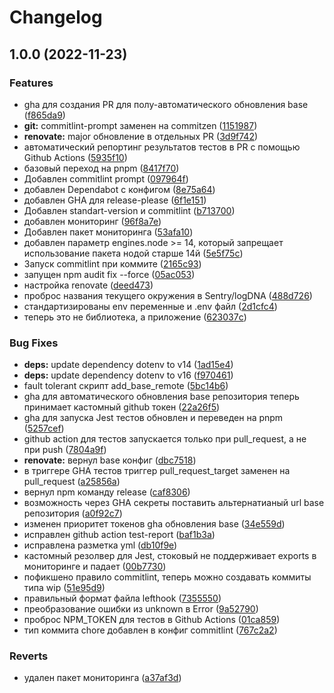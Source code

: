 # Changelog

## 1.0.0 (2022-11-23)


### Features

* gha для создания PR для полу-автоматического обновления base ([f865da9](https://github.com/gooditcollective/base/commit/f865da9dd8e1b0c8423c40ca38e60fb582463364))
* **git:** commitlint-prompt заменен на commitzen ([1151987](https://github.com/gooditcollective/base/commit/11519871f0942c247400c89ebcbe78771373f11d))
* **renovate:** major обновление в отдельных PR ([3d9f742](https://github.com/gooditcollective/base/commit/3d9f74233d9c153c87cd5a004cecd68f1d6abb94))
* автоматический репортинг результатов тестов в PR с помощью Github Actions ([5935f10](https://github.com/gooditcollective/base/commit/5935f10822be76dbe6bf75f81275d7cc2b5c866b))
* базовый переход на pnpm ([8417f70](https://github.com/gooditcollective/base/commit/8417f70ef2fe4664642900771963077bf08ac492))
* Добавлен commitlint prompt ([097964f](https://github.com/gooditcollective/base/commit/097964fbd1ee8b7bd503f8898bea66d3b20eaeca))
* добавлен Dependabot с конфигом ([8e75a64](https://github.com/gooditcollective/base/commit/8e75a64c1afc2f4d86a3408bb10f775be0d0903f))
* добавлен GHA для release-please ([6f1e151](https://github.com/gooditcollective/base/commit/6f1e151d41d06c4603df1054182ebabf8962fe90))
* Добавлен standart-version и commitlint ([b713700](https://github.com/gooditcollective/base/commit/b713700a6f22366675c411139ab916f30ea54506))
* добавлен мониторинг ([96f8a7e](https://github.com/gooditcollective/base/commit/96f8a7e1616bab44fb43033a1a8346a35d355017))
* Добавлен пакет мониторинга ([53afa10](https://github.com/gooditcollective/base/commit/53afa10733a14993cf3bfa0406a13b50de90b545))
* добавлен параметр engines.node &gt;= 14, который запрещает использование пакета нодой старше 14й ([5e5f75c](https://github.com/gooditcollective/base/commit/5e5f75ca588b51dbdf454e0aef6ee5ac35020f01))
* Запуск commitlint при коммите ([2165c93](https://github.com/gooditcollective/base/commit/2165c93cb5c611650695a34712aa75323df5f747))
* запущен npm audit fix --force ([05ac053](https://github.com/gooditcollective/base/commit/05ac0533fe855a1324fe61cd58c6ddd770d832ad))
* настройка renovate ([deed473](https://github.com/gooditcollective/base/commit/deed4730fb4a0f8bd1a29a22141fdc0b550be6e3))
* проброс названия текущего окружения в Sentry/logDNA ([488d726](https://github.com/gooditcollective/base/commit/488d7268cb42cd5e3e17310b6af59d7b15ad0522))
* стандартизированы env переменные и .env файл ([2d1cfc4](https://github.com/gooditcollective/base/commit/2d1cfc4f209347e6379587c5aebfdfdd7b2e4be0))
* теперь это не библиотека, а приложение ([623037c](https://github.com/gooditcollective/base/commit/623037cd0ad68c514754b2bd4da94408286c7007))


### Bug Fixes

* **deps:** update dependency dotenv to v14 ([1ad15e4](https://github.com/gooditcollective/base/commit/1ad15e4d1a588726104cba5900d967346f7ee4db))
* **deps:** update dependency dotenv to v16 ([f970461](https://github.com/gooditcollective/base/commit/f970461755ab4b66fa71a91adeafcc2bbce251e5))
* fault tolerant скрипт add_base_remote ([5bc14b6](https://github.com/gooditcollective/base/commit/5bc14b6dbd2f347c812d8c60b49134a1cde52388))
* gha для автоматического обновления base репозитория теперь принимает кастомный github токен ([22a26f5](https://github.com/gooditcollective/base/commit/22a26f58389b8cfacd2e9ba9145b1847862765e9))
* gha для запуска Jest тестов обновлен и переведен на pnpm ([5257cef](https://github.com/gooditcollective/base/commit/5257cef24a202ed82c7ceeb882f1543cea664470))
* github action для тестов запускается только при pull_request, а не при push ([7804a9f](https://github.com/gooditcollective/base/commit/7804a9fb2242d2f4b4ba76a2fe62a3c62fa3c0e1))
* **renovate:** вернул base конфиг ([dbc7518](https://github.com/gooditcollective/base/commit/dbc75181f8171452cd5cee3ddf6179ea6d09bbeb))
* в триггере GHA тестов триггер pull_request_target заменен на pull_request ([a25856a](https://github.com/gooditcollective/base/commit/a25856aae29bd51f80a9bc645547f32c6a0dab1d))
* вернул npm команду release ([caf8306](https://github.com/gooditcollective/base/commit/caf8306c28ce101418657c9efb73250c32319ebe))
* возможность через GHA секреты поставить альтернатианый url base репозитория ([a0f92c7](https://github.com/gooditcollective/base/commit/a0f92c7af6c13523c6a2db101ec8bb22c3f7cbc8))
* изменен приоритет токенов gha обновления base ([34e559d](https://github.com/gooditcollective/base/commit/34e559dd9357d7b3b0aae8cadcdbd1e9c5b57812))
* исправлен github action test-report ([baf1b3a](https://github.com/gooditcollective/base/commit/baf1b3a148dd240ccfb6e3973b630a75f5d235dc))
* исправлена разметка yml ([db10f9e](https://github.com/gooditcollective/base/commit/db10f9e03311d95bf67ee3ac415c5ea4dda66329))
* кастомный резолвер для Jest, стоковый не поддерживает exports в мониторинге и падает ([00b7730](https://github.com/gooditcollective/base/commit/00b77304cbec0396ada02f117d2955e9d1806979))
* пофикшено правило commitlint, теперь можно создавать коммиты типа wip ([51e95d9](https://github.com/gooditcollective/base/commit/51e95d93d7ad388882a818cfe137376f591c2995))
* правильный формат файла lefthook ([7355550](https://github.com/gooditcollective/base/commit/735555070f27c69440663db0fec486750c42291f))
* преобразование ошибки из unknown в Error ([9a52790](https://github.com/gooditcollective/base/commit/9a52790066e769145211f728435984bfec50b012))
* проброс NPM_TOKEN для тестов в Github Actions ([01ca859](https://github.com/gooditcollective/base/commit/01ca859409340b725242bcc3c3eb66c22e7fddc6))
* тип коммита chore добавлен в конфиг commitlint ([767c2a2](https://github.com/gooditcollective/base/commit/767c2a26eea5665c18ad9946a3a27336d0abe493))


### Reverts

* удален пакет мониторинга ([a37af3d](https://github.com/gooditcollective/base/commit/a37af3d2dae321dbf6881e3383c1dee2729c60a0))
